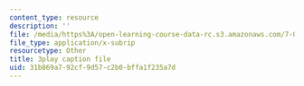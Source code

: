 ```yaml
---
content_type: resource
description: ''
file: /media/https%3A/open-learning-course-data-rc.s3.amazonaws.com/7-01sc-fundamentals-of-biology-fall-2011/31b869a792cf9d57c2b0bffa1f235a7d_9dHBTckFvME.srt
file_type: application/x-subrip
resourcetype: Other
title: 3play caption file
uid: 31b869a7-92cf-9d57-c2b0-bffa1f235a7d
---
```

